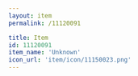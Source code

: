 ```yaml
---
layout: item
permalink: /11120091

title: Item
id: 11120091
item_name: 'Unknown'
icon_url: 'item/icon/11150023.png'
---
```

